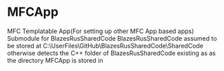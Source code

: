 # MFCApp
MFC Templatable App(For setting up other MFC App based apps) Submodule for BlazesRusSharedCode
BlazesRusSharedCode assumed to be stored at C:\UserFiles\GitHub\BlazesRusSharedCode\SharedCode otherwise detects the C++ folder of BlazesRusSharedCode existing as as the directory MFCApp is stored in 
